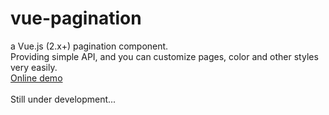 # vue-pagination
a Vue.js (2.x+) pagination component.<br>
Providing simple API, and you can customize pages, color and other styles very easily.<br>
[Online demo](https://codepen.io/chelseachel/full/JjYQOZj) <br>
<br>
Still under development...<br>


